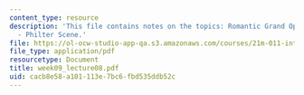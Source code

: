 ```yaml
---
content_type: resource
description: 'This file contains notes on the topics: Romantic Grand Opera, Prelude
  - Philter Scene.'
file: https://ol-ocw-studio-app-qa.s3.amazonaws.com/courses/21m-011-introduction-to-western-music-spring-2006/cacb8e58a101113e7bc6fbd535ddb52c_week09_lecture08.pdf
file_type: application/pdf
resourcetype: Document
title: week09_lecture08.pdf
uid: cacb8e58-a101-113e-7bc6-fbd535ddb52c
---
```

